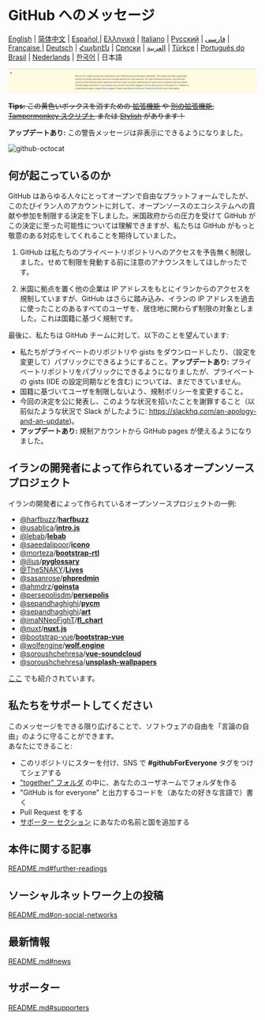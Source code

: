 # GitHub へのメッセージ


[English](./README.md) | [简体中文](./README-CN.md) | [Español ](./README-ES.md) | [Ελληνικά](./README-GR.md) | [Italiano](./README-IT.md) | [Русский](./README-RU.md) | [فارسی](./README-PER.md) | [Française ](./README-FR.md) | [Deutsch](./README-DE.md) | [Հայերէն](./README-HY.md) | [Српски](./README-SR.md) | [العربية](./README-AR.md) | [Türkçe](./README-TR.md) | [Português do Brasil](./README-PT-BR.md) | [Nederlands](./README-NL.md) | [한국어](./README-KO.md) | 日本語

![alt text](./message.png)

~~**Tips:** この黄色いボックスを消すための [拡張機能](https://github.com/JafarAkhondali/remove-github-restrictions-message) や [別の拡張機能](https://github.com/MohamadKh75/ShutHub), [Tampermonkey スクリプト](https://gist.github.com/HirbodBehnam/2e079e187be0b1b6a6bcb734ed88474e) または [Stylish](https://userstyles.org/styles/173827/hide-github-warning) があります！~~

**アップデートあり:** この警告メッセージは非表示にできるようになりました。

![github-octocat](https://user-images.githubusercontent.com/16706911/61997137-7aa7df00-b0b2-11e9-97f1-f452855fe21c.png)

## 何が起こっているのか

GitHub はあらゆる人々にとってオープンで自由なプラットフォームでしたが、このたびイラン人のアカウントに対して、オープンソースのエコシステムへの貢献や参加を制限する決定を下しました。米国政府からの圧力を受けて GitHub がこの決定に至った可能性については理解できますが、私たちは GitHub がもっと敬意のある対応をしてくれることを期待していました。

1. GitHub は私たちのプライベートリポジトリへのアクセスを予告無く制限しました。せめて制限を発動する前に注意のアナウンスをしてほしかったです。

2. 米国に拠点を置く他の企業は IP アドレスをもとにイランからのアクセスを規制していますが、GitHub はさらに踏み込み、イランの IP アドレスを過去に使ったことのあるすべてのユーザを、居住地に関わらず制限の対象としました。これは国籍に基づく規制です。

最後に、私たちは GitHub チームに対して、以下のことを望んています:

- 私たちがプライベートのリポジトリや gists をダウンロードしたり、（設定を変更して）パブリックにできるようにすること。**アップデートあり:** プライベートリポジトリをパブリックにできるようになりましたが、プライベートの gists (IDE の設定同期などを含む) については、まだできていません。
- 国籍に基づいてユーザを制限しないよう、規制ポリシーを変更すること。
- 今回の決定を公に発表し、このような状況を招いたことを謝罪すること（以前似たような状況で Slack がしたように: https://slackhq.com/an-apology-and-an-update)。
- **アップデートあり:** 規制アカウントから GitHub pages が使えるようになりました。

## イランの開発者によって作られているオープンソースプロジェクト

イランの開発者によって作られているオープンソースプロジェクトの一例:

- [@harfbuzz](https://github.com/harfbuzz)/[**harfbuzz**](https://github.com/harfbuzz/harfbuzz)
- [@usablica](https://github.com/usablica)/[**intro.js**](https://github.com/usablica/intro.js)
- [@lebab](https://github.com/lebab)/[**lebab**](https://github.com/lebab/lebab)
- [@saeedalipoor](https://github.com/saeedalipoor)/[**icono**](https://github.com/saeedalipoor/icono)
- [@morteza](https://github.com/morteza)/[**bootstrap-rtl**](https://github.com/morteza/bootstrap-rtl)
- [@ilius](https://github.com/ilius)/[**pyglossary**](https://github.com/ilius/pyglossary)
- [@TheSNAKY](https://github.com/TheSNAKY)/[**Lives**](https://github.com/TheSNAKY/Lives)
- [@sasanrose](https://github.com/sasanrose)/[**phpredmin**](https://github.com/sasanrose/phpredmin)
- [@ahmdrz](https://github.com/ahmdrz)/[**goinsta**](https://github.com/ahmdrz/goinsta)
- [@persepolisdm](https://github.com/persepolisdm)/[**persepolis**](https://github.com/persepolisdm/persepolis)
- [@sepandhaghighi](https://github.com/sepandhaghighi)/[**pycm**](https://github.com/sepandhaghighi/pycm)
- [@sepandhaghighi](https://github.com/sepandhaghighi)/[**art**](https://github.com/sepandhaghighi/art)
- [@imaNNeoFighT](https://github.com/imaNNeoFighT)/[**fl_chart**](https://github.com/imaNNeoFighT/fl_chart)
- [@nuxt](https://github.com/nuxt)/[**nuxt.js**](https://github.com/nuxt/nuxt.js)
- [@bootstrap-vue](https://github.com/bootstrap-vue)/[**bootstrap-vue**](https://github.com/bootstrap-vue/bootstrap-vue)
- [@wolfengine](https://github.com/wolfengine)/[**wolf.engine**](https://github.com/wolfengine/wolf.engine)
- [@soroushchehresa](https://github.com/soroushchehresa)/[**vue-soundcloud**](https://github.com/soroushchehresa/vue-soundcloud)
- [@soroushchehresa](https://github.com/soroushchehresa)/[**unsplash-wallpapers**](https://github.com/soroushchehresa/unsplash-wallpapers)

[ここ](https://github.com/mohebifar/made-in-iran) でも紹介されています。

## 私たちをサポートしてください

このメッセージをできる限り広げることで、ソフトウェアの自由を「言論の自由」のように守ることができます。  
あなたにできること:

- このリポジトリにスターを付け、SNS で **#githubForEveryone** タグをつけてシェアする
- ["together" フォルダ](together) の中に、あなたのユーザネームでフォルダを作る
- "GitHub is for everyone" と出力するコードを（あなたの好きな言語で）書く
- Pull Request をする
- [サポーター セクション](README.md#supporters) にあなたの名前と国を追加する

## 本件に関する記事

[README.md#further-readings](README.md#further-readings)

## ソーシャルネットワーク上の投稿

[README.md#on-social-networks](README.md#on-social-networks)

## 最新情報

[README.md#news](README.md#news)

## サポーター

[README.md#supporters](README.md#supporters)

